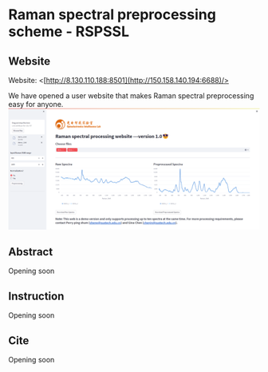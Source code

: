 # Raman spectral preprocessing scheme - RSPSSL

## Website
Website: <[http://8.130.110.188:8501](http://150.158.140.194:6688)/>

We have opened a user website that makes Raman spectral preprocessing easy for anyone.
![Alt text](./pictures/web.png)

## Abstract
Opening soon

## Instruction
Opening soon

## Cite
Opening soon
